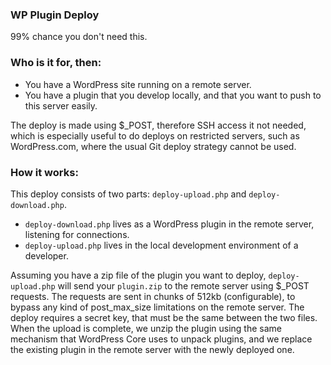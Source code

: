 ### WP Plugin Deploy

99% chance you don't need this.

### Who is it for, then:

- You have a WordPress site running on a remote server.
- You have a plugin that you develop locally, and that you want to push to this server easily.

The deploy is made using $_POST, therefore SSH access it not needed, which is especially useful to do deploys on restricted servers, such as WordPress.com, where the usual Git deploy strategy cannot be used.

### How it works:

This deploy consists of two parts: `deploy-upload.php` and `deploy-download.php`.

- `deploy-download.php` lives as a WordPress plugin in the remote server, listening for connections.
- `deploy-upload.php` lives in the local development environment of a developer.

Assuming you have a zip file of the plugin you want to deploy, `deploy-upload.php` will send your `plugin.zip` to the remote server using $_POST requests. The requests are sent in chunks of 512kb (configurable), to bypass any kind of post_max_size limitations on the remote server. The deploy requires a secret key, that must be the same between the two files. When the upload is complete, we unzip the plugin using the same mechanism that WordPress Core uses to unpack plugins, and we replace the existing plugin in the remote server with the newly deployed one.